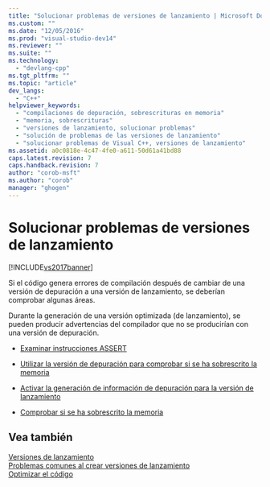 ```yaml
---
title: "Solucionar problemas de versiones de lanzamiento | Microsoft Docs"
ms.custom: ""
ms.date: "12/05/2016"
ms.prod: "visual-studio-dev14"
ms.reviewer: ""
ms.suite: ""
ms.technology: 
  - "devlang-cpp"
ms.tgt_pltfrm: ""
ms.topic: "article"
dev_langs: 
  - "C++"
helpviewer_keywords: 
  - "compilaciones de depuración, sobrescrituras en memoria"
  - "memoria, sobrescrituras"
  - "versiones de lanzamiento, solucionar problemas"
  - "solución de problemas de las versiones de lanzamiento"
  - "solucionar problemas de Visual C++, versiones de lanzamiento"
ms.assetid: a0c0818e-4c47-4fe0-a611-50d61a41bd88
caps.latest.revision: 7
caps.handback.revision: 7
author: "corob-msft"
ms.author: "corob"
manager: "ghogen"
---
```

# Solucionar problemas de versiones de lanzamiento
[!INCLUDE[vs2017banner](../../assembler/inline/includes/vs2017banner.md)]

Si el código genera errores de compilación después de cambiar de una versión de depuración a una versión de lanzamiento, se deberían comprobar algunas áreas.  
  
 Durante la generación de una versión optimizada \(de lanzamiento\), se pueden producir advertencias del compilador que no se producirían con una versión de depuración.  
  
-   [Examinar instrucciones ASSERT](../../build/reference/using-verify-instead-of-assert.md)  
  
-   [Utilizar la versión de depuración para comprobar si se ha sobrescrito la memoria](../../build/reference/using-the-debug-build-to-check-for-memory-overwrite.md)  
  
-   [Activar la generación de información de depuración para la versión de lanzamiento](../../build/reference/how-to-debug-a-release-build.md)  
  
-   [Comprobar si se ha sobrescrito la memoria](../../build/reference/checking-for-memory-overwrites.md)  
  
## Vea también  
 [Versiones de lanzamiento](../../build/reference/release-builds.md)   
 [Problemas comunes al crear versiones de lanzamiento](../../build/reference/common-problems-when-creating-a-release-build.md)   
 [Optimizar el código](../../build/reference/optimizing-your-code.md)